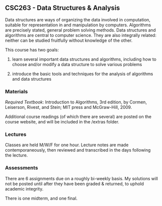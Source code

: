 
## CSC263 - Data Structures & Analysis

Data structures are ways of organizing the data involved in computation, suitable for representation in and manipulation by computers. Algorithms are precisely stated, general problem solving methods. Data structures and algorithms are central to computer science. They are also integrally related: neither can be studied fruitfully without knowledge of the other. 

This course has two goals:

1.	learn several important data structures and algorithms, including how to choose and/or modify a data structure to solve various problems

2.	introduce the basic tools and techniques for the analysis of algorithms and data structures

### Materials

_Required Textbook_: Introduction to Algorithms, 3rd edition, by Cormen, Leiserson, Rivest, and Stein; MIT press and McGraw-Hill, 2009.

Additional course readings (of which there are several) are posted on the course website, and will be included in the /extras folder.

### Lectures

Classes are held M/W/F for one hour. Lecture notes are made contemporaneously, then reviewed and transcribed in the days following the lecture.

### Assessments

There are 6 assignments due on a roughly bi-weekly basis. My solutions will not be posted until after they have been graded & returned, to uphold academic integrity.

There is one midterm, and one final.